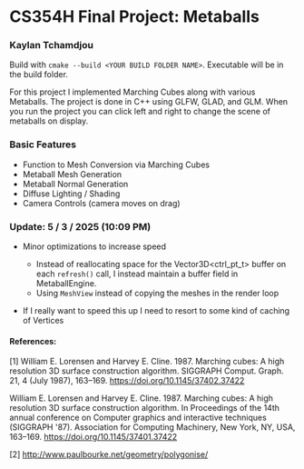 # CS354H Final Project: Metaballs

### Kaylan Tchamdjou

Build with `cmake --build <YOUR BUILD FOLDER NAME>`. Executable will be in the build folder.

For this project I implemented Marching Cubes along with various Metaballs. The project is done in C++ using GLFW, GLAD, and GLM. When you run the project you can click left and right to change the scene of metaballs on display.

### Basic Features

- Function to Mesh Conversion via Marching Cubes
- Metaball Mesh Generation
- Metaball Normal Generation
- Diffuse Lighting / Shading
- Camera Controls (camera moves on drag)

### Update: 5 / 3 / 2025 (10:09 PM)

- Minor optimizations to increase speed
    - Instead of reallocating space for the Vector3D<ctrl_pt_t> buffer on each `refresh()` call, I instead maintain a buffer field in MetaballEngine.
    - Using `MeshView` instead of copying the meshes in the render loop

- If I really want to speed this up I need to resort to some kind of caching of Vertices

#### References:

[1] William E. Lorensen and Harvey E. Cline. 1987. Marching cubes: A high resolution 3D surface construction algorithm. SIGGRAPH Comput. Graph. 21, 4 (July 1987), 163–169. https://doi.org/10.1145/37402.37422


William E. Lorensen and Harvey E. Cline. 1987. Marching cubes: A high resolution 3D surface construction algorithm. In Proceedings of the 14th annual conference on Computer graphics and interactive techniques (SIGGRAPH '87). Association for Computing Machinery, New York, NY, USA, 163–169. https://doi.org/10.1145/37401.37422


[2] http://www.paulbourke.net/geometry/polygonise/

